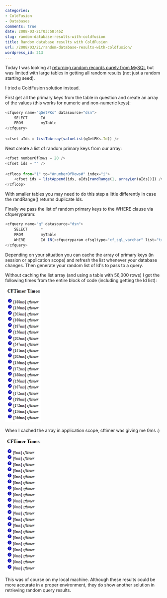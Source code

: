 ```yaml
---
categories:
- ColdFusion
- Databases
comments: true
date: 2008-03-21T03:58:45Z
slug: random-database-results-with-coldfusion
title: Random database results with ColdFusion
url: /2008/03/21/random-database-results-with-coldfusion/
wordpress_id: 213
---
```


Today I was looking at [returning random records purely from MySQL](http://www.chapter31.com/2008/03/21/returning-random-results-with-mysql/) but was limited with large tables in getting all random results (not just a random starting seed).

I tried a ColdFusion solution instead.

First get all the primary keys from the table in question and create an array of the values (this works for numeric and non-numeric keys):

``` javascript
<cfquery name="qGetPKs" datasource="dsn">
	SELECT 		Id
	FROM 		myTable
</cfquery>

<cfset aIds = listToArray(valueList(qGetPKs.Id)) />
```

Next create a list of random primary keys from our array:

``` javascript
<cfset numberOfRows = 20 />
<cfset ids = "" />

<cfloop from="1" to="#numberOfRows#" index="i">
	<cfset ids = listAppend(ids, aIds[randRange(1, arrayLen(aIds))]) />
</cfloop>
```

With smaller tables you may need to do this step a little differently in case the randRange() returns duplicate Ids.

Finally we pass the list of random primary keys to the WHERE clause via cfqueryparam:

``` javascript
<cfquery name="q" datasource="dsn">
	SELECT 		*
	FROM 		myTable
	WHERE		Id IN(<cfqueryparam cfsqltype="cf_sql_varchar" list="true" value="#ids#">)
</cfquery>
```

Depending on your situation you can cache the array of primary keys (in session or application scope) and refresh the list whenever your database changes. Then generate your random list of Id's to pass to a query.

Without caching the list array (and using a table with 56,000 rows) I got the following times from the entire block of code (including getting the Id list):

![cftimer](/images/uploads/2008/03/cftimer.jpg)

When I cached the array in application scope, cftimer was giving me 0ms :)

![cftimer2](/images/uploads/2008/03/cftimer_2.jpg)

This was of course on my local machine. Although these results could be more accurate in a proper environment, they do show another solution in retrieving random query results.
